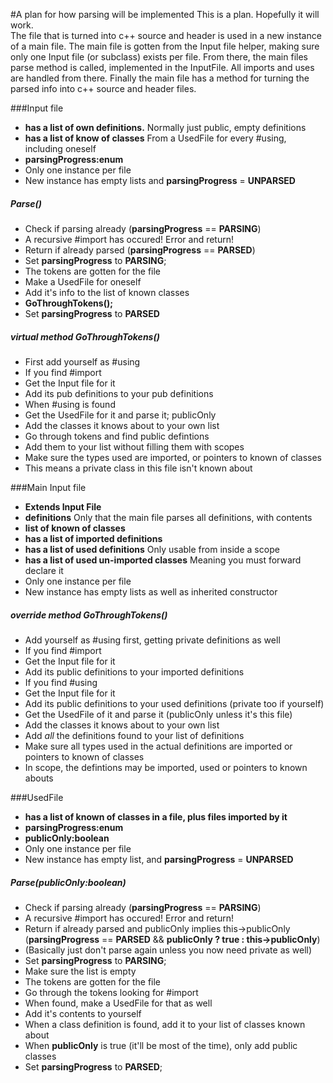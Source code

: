 #A plan for how parsing will be implemented
This is a plan. Hopefully it will work.  
The file that is turned into c++ source and header is used in a new instance of a main file.
The main file is gotten from the Input file helper, making sure only one Input file 
(or subclass) exists per file.
From there, the main files parse method is called, implemented in the InputFile.
All imports and uses are handled from there.
Finally the main file has a method for turning the parsed info into c++ source and header files.
  
###Input file
* **has a list of own definitions.** Normally just public, empty definitions
* **has a list of know of classes** From a UsedFile for every #using, including oneself
* **parsingProgress:enum**
* Only one instance per file
 * New instance has empty lists and **parsingProgress** = **UNPARSED**  

##### Parse()
* Check if parsing already (**parsingProgress** == **PARSING**)
 * A recursive #import has occured! Error and return!
* Return if already parsed (**parsingProgress** == **PARSED**)
* Set **parsingProgress** to **PARSING**;
* The tokens are gotten for the file
* Make a UsedFile for oneself
 * Add it's info to the list of known classes
* **GoThroughTokens();**
* Set **parsingProgress** to **PARSED**

##### virtual method GoThroughTokens()
* First add yourself as #using
* If you find #import
 * Get the Input file for it
 * Add its pub definitions to your pub definitions
* When #using is found
 * Get the UsedFile for it and parse it; publicOnly
  * Add the classes it knows about to your own list
* Go through tokens and find public defintions
 * Add them to your list without filling them with scopes
 * Make sure the types used are imported, or pointers to known of classes
  * This means a private class in this file isn't known about

###Main Input file
* **Extends Input File**
 * **definitions** Only that the main file parses all definitions, with contents
 * **list of known of classes**
* **has a list of imported definitions**
* **has a list of used definitions** Only usable from inside a scope
* **has a list of used un-imported classes** Meaning you must forward declare it
* Only one instance per file
 * New instance has empty lists as well as inherited constructor  

##### override method GoThroughTokens()
* Add yourself as #using first, getting private definitions as well
* If you find #import
 * Get the Input file for it
 * Add its public definitions to your imported definitions
* If you find #using
 * Get the Input file for it
 * Add its public definitions to your used definitions (private too if yourself)
 * Get the UsedFile of it and parse it (publicOnly unless it's this file)
  * Add the classes it knows about to your own list
* Add *all* the definitions found to your list of definitions
 * Make sure all types used in the actual definitions are imported or pointers to known of classes
 * In scope, the defintions may be imported, used or pointers to known abouts

###UsedFile
* **has a list of known of classes in a file, plus files imported by it**
* **parsingProgress:enum**
* **publicOnly:boolean**
* Only one instance per file
 * New instance has empty list, and **parsingProgress** = **UNPARSED**  

##### Parse(publicOnly:boolean)
* Check if parsing already (**parsingProgress** == **PARSING**)
 * A recursive #import has occured! Error and return!
* Return if already parsed and publicOnly implies this->publicOnly (**parsingProgress** == **PARSED** && **publicOnly ? true : this->publicOnly**)
 * (Basically just don't parse again unless you now need private as well)
* Set **parsingProgress** to **PARSING**;
* Make sure the list is empty
* The tokens are gotten for the file
* Go through the tokens looking for #import
 * When found, make a UsedFile for that as well
 * Add it's contents to yourself
* When a class definition is found, add it to your list of classes known about
 * When **publicOnly** is true (it'll be most of the time), only add public classes
* Set **parsingProgress** to **PARSED**;
